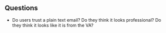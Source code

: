 <h2>Questions</h2>

* Do users trust a plain text email? Do they think it looks professional? Do they think it looks like it is from the VA?
